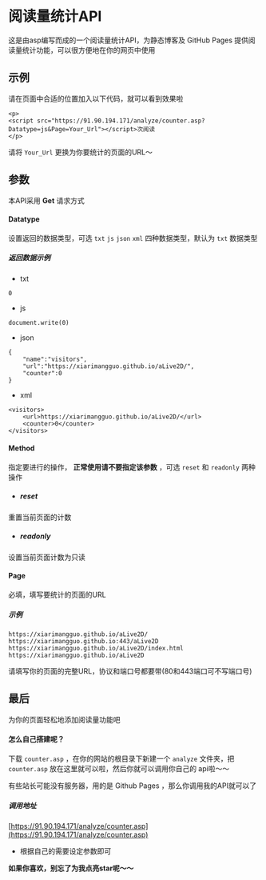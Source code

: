 # 阅读量统计API #

这是由asp编写而成的一个阅读量统计API，为静态博客及 GitHub Pages 提供阅读量统计功能，可以很方便地在你的网页中使用
## 示例 ##

请在页面中合适的位置加入以下代码，就可以看到效果啦

```
<p>
<script src="https://91.90.194.171/analyze/counter.asp?Datatype=js&Page=Your_Url"></script>次阅读
</p>
```
请将 `Your_Url` 更换为你要统计的页面的URL～
## 参数 ##

本API采用 **Get** 请求方式

#### Datatype ####
设置返回的数据类型，可选 `txt`  `js`  `json`  `xml` 四种数据类型，默认为 `txt` 数据类型
##### 返回数据示例 #####

- txt
```
0
```

- js
```
document.write(0)
```

- json
```
{
    "name":"visitors",
    "url":"https://xiarimangguo.github.io/aLive2D/",
    "counter":0
}
```

- xml
```
<visitors>
    <url>https://xiarimangguo.github.io/aLive2D/</url>
    <counter>0</counter>
</visitors>
```

#### Method ####
指定要进行的操作， **正常使用请不要指定该参数** ，可选 `reset` 和 `readonly` 两种操作

- ##### reset #####
重置当前页面的计数

- ##### readonly #####
设置当前页面计数为只读

#### Page ####
必填，填写要统计的页面的URL
##### 示例 #####
```
https://xiarimangguo.github.io/aLive2D/
https://xiarimangguo.github.io:443/aLive2D
https://xiarimangguo.github.io/aLive2D/index.html
https://xiarimangguo.github.io/aLive2D
```
请填写你的页面的完整URL，协议和端口号都要带(80和443端口可不写端口号)

## 最后 ##

为你的页面轻松地添加阅读量功能吧

#### 怎么自己搭建呢？ ####
下载 `counter.asp` ，在你的网站的根目录下新建一个 `analyze` 文件夹，把 `counter.asp` 放在这里就可以啦，然后你就可以调用你自己的 api啦～～

有些站长可能没有服务器，用的是 Github Pages ，那么你调用我的API就可以了
##### 调用地址 ##### 
[https://91.90.194.171/analyze/counter.asp](https://91.90.194.171/analyze/counter.asp)

- 根据自己的需要设定参数即可


 **如果你喜欢，别忘了为我点亮star呢～～** 

